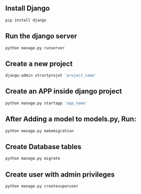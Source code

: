 ## Install Django
```bash
pip install django
```
## Run the django server
```bash
python manage.py runserver
```
## Create a new project
```bash
django-admin strartprojet 'project_name'
```

## Create an APP inside django project
```bash
python manage.py startapp 'app_name'
```

## After Adding a model to models.py, Run:
```bash
python manage.py makemigration
```

## Create Database tables
```bash
python manage.py migrate
```

## Create user with admin privileges
```bash
python manage.py createsuperuser
```